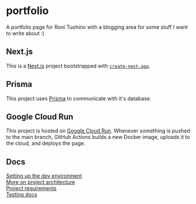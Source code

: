 # portfolio

A portfolio page for Roni Tuohino with a blogging area for some stuff I want to
write about :)

## Next.js

This is a [Next.js](https://nextjs.org/) project bootstrapped with
[`create-next-app`](https://github.com/vercel/next.js/tree/canary/packages/create-next-app).

## Prisma

This project uses [Prisma](https://www.prisma.io/) to communicate with it's
database.

## Google Cloud Run

This project is hosted on [Google Cloud Run](https://cloud.google.com/run).
Whenever something is pushed to the main branch, GitHub Actions builds a new
Docker image, uploads it to the cloud, and deploys the page.

## Docs

[Setting up the dev environment](./docs/development.md)  
[More on project architecture](./docs/architecture.md)  
[Project requirements](./docs/requirements.md)  
[Testing docs](./docs/testing.md)
